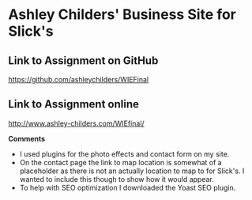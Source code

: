 # Ashley Childers' Business Site for Slick's

## Link to Assignment on GitHub
https://github.com/ashleychilders/WIEFinal

## Link to Assignment online
http://www.ashley-childers.com/WIEfinal/

**Comments**

- I used plugins for the photo effects and contact form on my site.
- On the contact page the link to map location is somewhat of a placeholder as there is not an actually location to map to for Slick's. I wanted to include this though to show how it would appear.
- To help with SEO optimization I downloaded the Yoast SEO plugin. 
